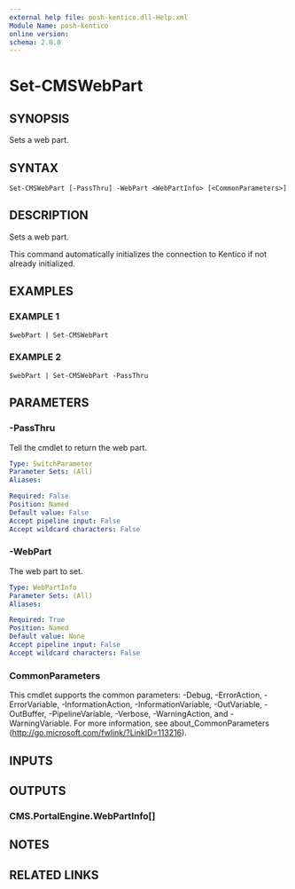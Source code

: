 ```yaml
---
external help file: posh-kentico.dll-Help.xml
Module Name: posh-kentico
online version:
schema: 2.0.0
---
```


# Set-CMSWebPart

## SYNOPSIS
Sets a web part.

## SYNTAX

```
Set-CMSWebPart [-PassThru] -WebPart <WebPartInfo> [<CommonParameters>]
```

## DESCRIPTION
Sets a web part.

This command automatically initializes the connection to Kentico if not already initialized.

## EXAMPLES

### EXAMPLE 1
```
$webPart | Set-CMSWebPart
```

### EXAMPLE 2
```
$webPart | Set-CMSWebPart -PassThru
```

## PARAMETERS

### -PassThru
Tell the cmdlet to return the web part.

```yaml
Type: SwitchParameter
Parameter Sets: (All)
Aliases:

Required: False
Position: Named
Default value: False
Accept pipeline input: False
Accept wildcard characters: False
```

### -WebPart
The web part to set.

```yaml
Type: WebPartInfo
Parameter Sets: (All)
Aliases:

Required: True
Position: Named
Default value: None
Accept pipeline input: False
Accept wildcard characters: False
```

### CommonParameters
This cmdlet supports the common parameters: -Debug, -ErrorAction, -ErrorVariable, -InformationAction, -InformationVariable, -OutVariable, -OutBuffer, -PipelineVariable, -Verbose, -WarningAction, and -WarningVariable.
For more information, see about_CommonParameters (http://go.microsoft.com/fwlink/?LinkID=113216).

## INPUTS

## OUTPUTS

### CMS.PortalEngine.WebPartInfo[]
## NOTES

## RELATED LINKS
